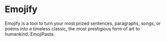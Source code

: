 # Emojify

Emojify is a tool to turn your most prized sentences, paragraphs, songs, or poems into a timeless classic, the most prestigious form of art to humankind. EmojiPasta.
